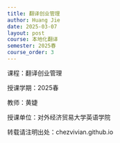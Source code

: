 ```yaml
---
title: 翻译创业管理
author: Huang Jie
date: 2025-03-07
layout: post
course: 本地化翻译
semester: 2025春
course_order: 3  
---
```


课程：翻译创业管理

授课学期：2025春

教师：黄婕

授课单位：对外经济贸易大学英语学院

转载请注明出处：chezvivian.github.io


